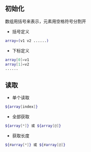 <!--
 * @Description: 
 * @Version: 1.0
 * @Author: DaLao
 * @Email: dalao_li@163.com
 * @Date: 2021-09-29 22:09:10
 * @LastEditors: DaLao
 * @LastEditTime: 2021-12-28 22:22:19
-->

## 初始化

数组用括号来表示，元素用空格符号分割开

- 括号定义
  
```sh
array=(v1 v2 ......)
```

- 下标定义
  
```sh
array[0]=v1
array[1]=v2
......
```

## 读取

- 单个读取
  
```sh
${array[index]}
```

- 全部获取

```sh
${array[*]} 或 ${array[@]}
```

- 获取长度
```sh
${#array[*]} 或 ${#array[@]}
```